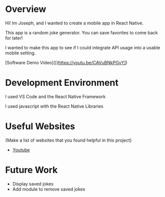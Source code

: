 # Overview

Hi! Im Joseph, and I wanted to create a mobile app in React Native.

This app is a random joke generator. You can save favorites to come back for later!

I wanted to make this app to see if I could integrate API usage into a usable mobile setting.

[Software Demo Video]([(https://youtu.be/CAVuBNkPGvY])

# Development Environment

I used VS Code and the React Native Framework

I used javascript with the React Native Libraries

# Useful Websites

{Make a list of websites that you found helpful in this project}
* [Youtube](https://www.youtube.com)

# Future Work
* Display saved jokes
* Add module to remove saved jokes

